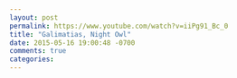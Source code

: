 ```yaml
---
layout: post
permalink: https://www.youtube.com/watch?v=iiPg91_Bc_0
title: "Galimatias, Night Owl"
date: 2015-05-16 19:00:48 -0700
comments: true
categories: 
---
```

